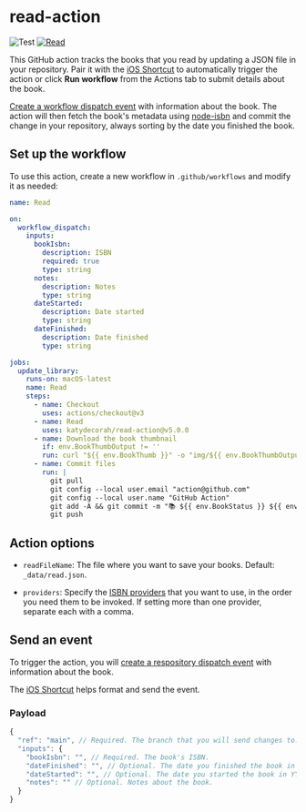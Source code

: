 # read-action

![Test](https://github.com/katydecorah/read-action/workflows/Test/badge.svg?branch=main) [![Read](https://github.com/katydecorah/read-action/actions/workflows/read.yml/badge.svg)](https://github.com/katydecorah/read-action/actions/workflows/read.yml)

This GitHub action tracks the books that you read by updating a JSON file in your repository. Pair it with the [iOS Shortcut](shortcut/README.md) to automatically trigger the action or click **Run workflow** from the Actions tab to submit details about the book.

[Create a workflow dispatch event](https://docs.github.com/en/rest/actions/workflows#create-a-workflow-dispatch-event) with information about the book. The action will then fetch the book's metadata using [node-isbn](https://www.npmjs.com/package/node-isbn) and commit the change in your repository, always sorting by the date you finished the book.

<!-- START GENERATED DOCUMENTATION -->

## Set up the workflow

To use this action, create a new workflow in `.github/workflows` and modify it as needed:

```yml
name: Read

on:
  workflow_dispatch:
    inputs:
      bookIsbn:
        description: ISBN
        required: true
        type: string
      notes:
        description: Notes
        type: string
      dateStarted:
        description: Date started
        type: string
      dateFinished:
        description: Date finished
        type: string

jobs:
  update_library:
    runs-on: macOS-latest
    name: Read
    steps:
      - name: Checkout
        uses: actions/checkout@v3
      - name: Read
        uses: katydecorah/read-action@v5.0.0
      - name: Download the book thumbnail
        if: env.BookThumbOutput != ''
        run: curl "${{ env.BookThumb }}" -o "img/${{ env.BookThumbOutput }}"
      - name: Commit files
        run: |
          git pull
          git config --local user.email "action@github.com"
          git config --local user.name "GitHub Action"
          git add -A && git commit -m "📚 ${{ env.BookStatus }} ${{ env.BookTitle }}"
          git push
```

## Action options

- `readFileName`: The file where you want to save your books. Default: `_data/read.json`.

- `providers`: Specify the [ISBN providers](https://github.com/palmerabollo/node-isbn#setting-backend-providers) that you want to use, in the order you need them to be invoked. If setting more than one provider, separate each with a comma.

<!-- END GENERATED DOCUMENTATION -->

## Send an event

To trigger the action, you will [create a respository dispatch event](https://docs.github.com/en/rest/repos/repos#create-a-repository-dispatch-event) with information about the book.

The [iOS Shortcut](shortcut/README.md) helps format and send the event.

### Payload

```js
{
  "ref": "main", // Required. The branch that you will send changes to.
  "inputs": {
    "bookIsbn": "", // Required. The book's ISBN.
    "dateFinished": "", // Optional. The date you finished the book in YYYY-MM-DD format. The default date is today (unless dateStarted is defined, then it is `undefined`).
    "dateStarted": "", // Optional. The date you started the book in YYYY-MM-DD format. The default date is `undefined`.
    "notes": "" // Optional. Notes about the book.
  }
}
```

